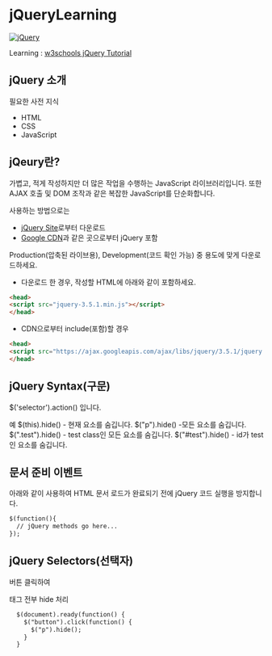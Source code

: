 # jQueryLearning
[![jQuery](https://jquery.com/jquery-wp-content/themes/jquery/images/logo-jquery.png "jQuery")](https://jquery.com/ "jQuery")

Learning : [w3schools jQuery Tutorial](https://www.w3schools.com/jquery/jquery_intro.asp "w3schools jQuery Tutorial")

jQuery 소개
---
필요한 사전 지식
- HTML
- CSS
- JavaScript

jQeury란?
---
가볍고, 적게 작성하지만 더 많은 작업을 수행하는 JavaScript 라이브러리입니다.
또한 AJAX 호출 및 DOM 조작과 같은 복잡한 JavaScript를 단순화합니다.

사용하는 방법으로는
- [jQuery Site](https://jquery.com/ "jQuery Site")로부터 다운로드
- [Google CDN](https://cloud.google.com/cdn "Google CDN")과 같은 곳으로부터 jQuery 포함

Production(압축된 라이브용), Development(코드 확인 가능) 중 용도에 맞게 다운로드하세요.

- 다운로드 한 경우, 작성할 HTML에 아래와 같이 포함하세요.
```html
<head>
<script src="jquery-3.5.1.min.js"></script>
</head>
```

- CDN으로부터 include(포함)할 경우
```html
<head>
<script src="https://ajax.googleapis.com/ajax/libs/jquery/3.5.1/jquery.min.js"></script>
</head>
```

jQuery Syntax(구문)
---
$('selector').action() 입니다.

예
$(this).hide() - 현재 요소를 숨깁니다.
$("p").hide() -모든 요소를 숨깁니다.
$(".test").hide() - test class인 모든 요소를 숨깁니다.
$("#test").hide() - id가 test인 요소를 숨깁니다.

문서 준비 이벤트
---
아래와 같이 사용하여 HTML 문서 로드가 완료되기 전에 jQuery 코드 실행을 방지합니다.
```html
$(function(){
  // jQuery methods go here...
});
```

jQuery Selectors(선택자)
---
버튼 클릭하여 <p> 태그 전부 hide 처리
```html
  $(document).ready(function() {
    $("button").click(function() {
      $("p").hide();
    }
  }
```
